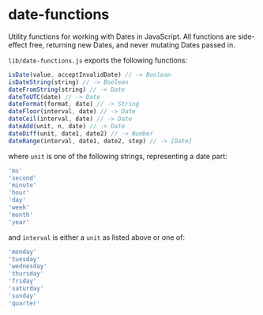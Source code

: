 # date-functions

Utility functions for working with Dates in JavaScript. All functions are side-effect free, returning new Dates, and never mutating Dates passed in.

`lib/date-functions.js` exports the following functions:

```js
isDate(value, acceptInvalidDate) // -> Boolean
isDateString(string) // -> Boolean
dateFromString(string) // -> Date
dateToUTC(date) // -> Date
dateFormat(format, date) // -> String
dateFloor(interval, date) // -> Date
dateCeil(interval, date) // -> Date
dateAdd(unit, n, date) // -> Date
dateDiff(unit, date1, date2) // -> Number
dateRange(interval, date1, date2, step) // -> [Date]
```

where `unit` is one of the following strings, representing a date part:

```js
'ms'
'second'
'minute'
'hour'
'day'
'week'
'month'
'year'
```

and `interval` is either a `unit` as listed above or one of:

```js
'monday'
'tuesday'
'wednesday'
'thursday'
'friday'
'saturday'
'sunday'
'quarter'
```
